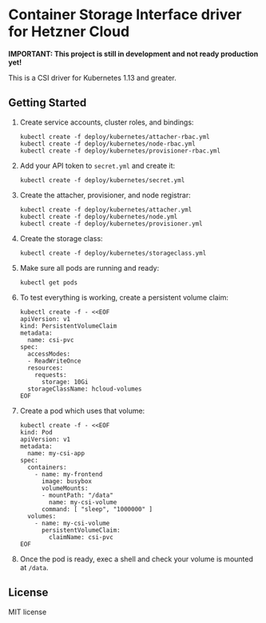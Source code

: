 # Container Storage Interface driver for Hetzner Cloud

**IMPORTANT: This project is still in development and not ready production yet!**

This is a CSI driver for Kubernetes 1.13 and greater.

## Getting Started

1. Create service accounts, cluster roles, and bindings:

       kubectl create -f deploy/kubernetes/attacher-rbac.yml
       kubectl create -f deploy/kubernetes/node-rbac.yml
       kubectl create -f deploy/kubernetes/provisioner-rbac.yml

2. Add your API token to `secret.yml` and create it:

       kubectl create -f deploy/kubernetes/secret.yml

3. Create the attacher, provisioner, and node registrar:

       kubectl create -f deploy/kubernetes/attacher.yml
       kubectl create -f deploy/kubernetes/node.yml
       kubectl create -f deploy/kubernetes/provisioner.yml

4. Create the storage class:

       kubectl create -f deploy/kubernetes/storageclass.yml

5. Make sure all pods are running and ready:

       kubectl get pods

6. To test everything is working, create a persistent volume claim:

       kubectl create -f - <<EOF
       apiVersion: v1
       kind: PersistentVolumeClaim
       metadata:
         name: csi-pvc
       spec:
         accessModes:
         - ReadWriteOnce
         resources:
           requests:
             storage: 10Gi
         storageClassName: hcloud-volumes
       EOF

7. Create a pod which uses that volume:

       kubectl create -f - <<EOF
       kind: Pod
       apiVersion: v1
       metadata:
         name: my-csi-app
       spec:
         containers:
           - name: my-frontend
             image: busybox
             volumeMounts:
             - mountPath: "/data"
               name: my-csi-volume
             command: [ "sleep", "1000000" ]
         volumes:
           - name: my-csi-volume
             persistentVolumeClaim:
               claimName: csi-pvc
       EOF

8. Once the pod is ready, exec a shell and check your volume is mounted at `/data`.

## License

MIT license
